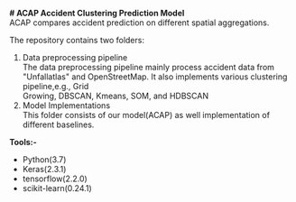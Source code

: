 **# ACAP Accident Clustering Prediction Model**  
ACAP compares accident prediction on different spatial aggregations.  

The repository contains two folders:  
1. Data preprocessing pipeline  
   The data preprocessing pipeline mainly process accident data from "Unfallatlas" and OpenStreetMap. It also implements various clustering pipeline,e.g., Grid   
   Growing, DBSCAN, Kmeans, SOM, and HDBSCAN 
2. Model Implementations  
   This folder consists of our model(ACAP) as well implementation of different baselines.
  
 **Tools:-**  
   * Python(3.7)
   * Keras(2.3.1)
   * tensorflow(2.2.0)
   * scikit-learn(0.24.1)
 

